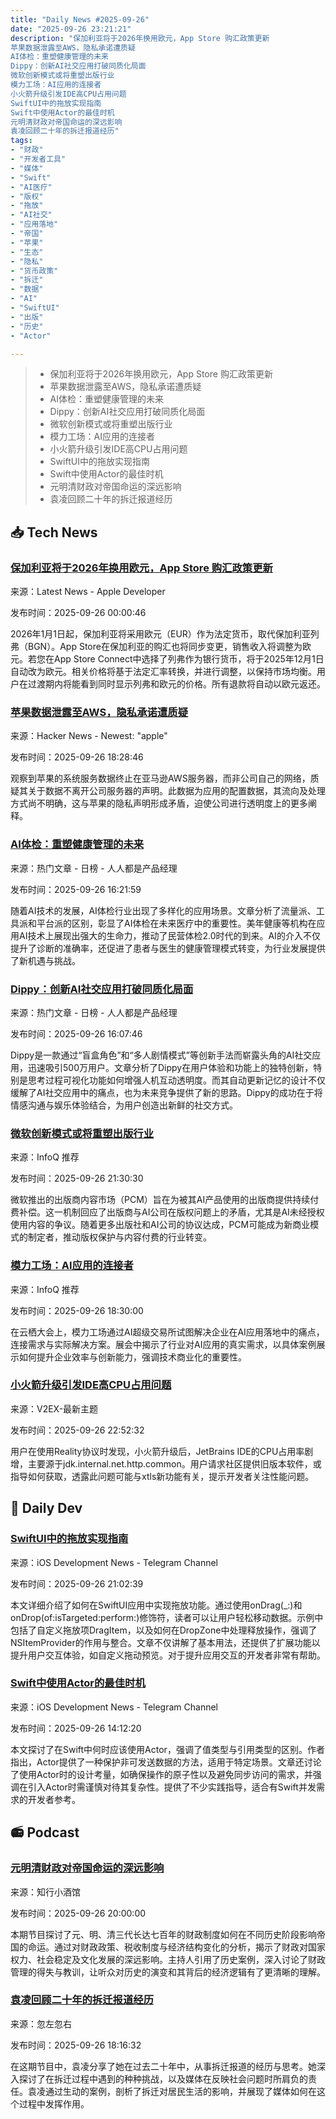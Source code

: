 ```yaml
---
title: "Daily News #2025-09-26"
date: "2025-09-26 23:21:21"
description: "保加利亚将于2026年换用欧元，App Store 购汇政策更新
苹果数据泄露至AWS，隐私承诺遭质疑
AI体检：重塑健康管理的未来
Dippy：创新AI社交应用打破同质化局面
微软创新模式或将重塑出版行业
模力工场：AI应用的连接者
小火箭升级引发IDE高CPU占用问题
SwiftUI中的拖放实现指南
Swift中使用Actor的最佳时机
元明清财政对帝国命运的深远影响
袁凌回顾二十年的拆迁报道经历"
tags: 
- "财政"
- "开发者工具"
- "媒体"
- "Swift"
- "AI医疗"
- "版权"
- "拖放"
- "AI社交"
- "应用落地"
- "帝国"
- "苹果"
- "生态"
- "隐私"
- "货币政策"
- "拆迁"
- "数据"
- "AI"
- "SwiftUI"
- "出版"
- "历史"
- "Actor"

---
```


> - 保加利亚将于2026年换用欧元，App Store 购汇政策更新
> - 苹果数据泄露至AWS，隐私承诺遭质疑
> - AI体检：重塑健康管理的未来
> - Dippy：创新AI社交应用打破同质化局面
> - 微软创新模式或将重塑出版行业
> - 模力工场：AI应用的连接者
> - 小火箭升级引发IDE高CPU占用问题
> - SwiftUI中的拖放实现指南
> - Swift中使用Actor的最佳时机
> - 元明清财政对帝国命运的深远影响
> - 袁凌回顾二十年的拆迁报道经历

## 📥 Tech News

### [保加利亚将于2026年换用欧元，App Store 购汇政策更新](https://developer.apple.com/news/?id=rbfp3bpb)

来源：Latest News - Apple Developer

发布时间：2025-09-26 00:00:46

2026年1月1日起，保加利亚将采用欧元（EUR）作为法定货币，取代保加利亚列弗（BGN）。App Store在保加利亚的购汇也将同步变更，销售收入将调整为欧元。若您在App Store Connect中选择了列弗作为银行货币，将于2025年12月1日自动改为欧元。相关价格将基于法定汇率转换，并进行调整，以保持市场均衡。用户在过渡期内将能看到同时显示列弗和欧元的价格。所有退款将自动以欧元返还。

### [苹果数据泄露至AWS，隐私承诺遭质疑](https://gist.github.com/JGoyd/e5fe395c4b51f9e03734ad08e6e790db)

来源：Hacker News - Newest: "apple"

发布时间：2025-09-26 18:28:46

观察到苹果的系统服务数据终止在亚马逊AWS服务器，而非公司自己的网络，质疑其关于数据不离开公司服务器的声明。此数据为应用的配置数据，其流向及处理方式尚不明确，这与苹果的隐私声明形成矛盾，迫使公司进行透明度上的更多阐释。

### [AI体检：重塑健康管理的未来](https://www.woshipm.com/ai/6274112.html)

来源：热门文章 - 日榜 - 人人都是产品经理

发布时间：2025-09-26 16:21:59

随着AI技术的发展，AI体检行业出现了多样化的应用场景。文章分析了流量派、工具派和平台派的区别，彰显了AI体检在未来医疗中的重要性。美年健康等机构在应用AI技术上展现出强大的生命力，推动了民营体检2.0时代的到来。AI的介入不仅提升了诊断的准确率，还促进了患者与医生的健康管理模式转变，为行业发展提供了新机遇与挑战。

### [Dippy：创新AI社交应用打破同质化局面](https://www.woshipm.com/ai/6274191.html)

来源：热门文章 - 日榜 - 人人都是产品经理

发布时间：2025-09-26 16:07:46

Dippy是一款通过“盲盒角色”和“多人剧情模式”等创新手法而崭露头角的AI社交应用，迅速吸引500万用户。文章分析了Dippy在用户体验和功能上的独特创新，特别是思考过程可视化功能如何增强人机互动透明度。而其自动更新记忆的设计不仅缓解了AI社交应用中的痛点，也为未来竞争提供了新的思路。Dippy的成功在于将情感沟通与娱乐体验结合，为用户创造出新鲜的社交方式。

### [微软创新模式或将重塑出版行业](https://www.infoq.cn/article/hvd8bHhWflspO57NZQ4o)

来源：InfoQ 推荐

发布时间：2025-09-26 21:30:30

微软推出的出版商内容市场（PCM）旨在为被其AI产品使用的出版商提供持续付费补偿。这一机制回应了出版商与AI公司在版权问题上的矛盾，尤其是AI未经授权使用内容的争议。随着更多出版社和AI公司的协议达成，PCM可能成为新商业模式的制定者，推动版权保护与内容付费的行业转变。

### [模力工场：AI应用的连接者](https://www.infoq.cn/article/vpJJm6JXsM1IUGj21b2j)

来源：InfoQ 推荐

发布时间：2025-09-26 18:30:00

在云栖大会上，模力工场通过AI超级交易所试图解决企业在AI应用落地中的痛点，连接需求与实际解决方案。展会中揭示了行业对AI应用的真实需求，以具体案例展示如何提升企业效率与创新能力，强调技术商业化的重要性。

### [小火箭升级引发IDE高CPU占用问题](https://www.v2ex.com/t/1162127)

来源：V2EX-最新主题

发布时间：2025-09-26 22:52:32

用户在使用Reality协议时发现，小火箭升级后，JetBrains IDE的CPU占用率剧增，主要源于jdk.internal.net.http.common。用户请求社区提供旧版本软件，或指导如何获取，透露此问题可能与xtls新功能有关，提示开发者关注性能问题。

## 💾 Daily Dev

### [SwiftUI中的拖放实现指南](https://www.createwithswift.com/implementing-drag-and-drop-with-the-swiftui-modifiers/)

来源：iOS Development News - Telegram Channel

发布时间：2025-09-26 21:02:39

本文详细介绍了如何在SwiftUI应用中实现拖放功能。通过使用onDrag(_:)和onDrop(of:isTargeted:perform:)修饰符，读者可以让用户轻松移动数据。示例中包括了自定义拖放项DragItem，以及如何在DropZone中处理释放操作，强调了NSItemProvider的作用与整合。文章不仅讲解了基本用法，还提供了扩展功能以提升用户交互体验，如自定义拖动预览。对于提升应用交互的开发者非常有帮助。

### [Swift中使用Actor的最佳时机](https://www.massicotte.org/actors)

来源：iOS Development News - Telegram Channel

发布时间：2025-09-26 14:12:20

本文探讨了在Swift中何时应该使用Actor，强调了值类型与引用类型的区别。作者指出，Actor提供了一种保护非可发送数据的方法，适用于特定场景。文章还讨论了使用Actor时的设计考量，如确保操作的原子性以及避免同步访问的需求，并强调在引入Actor时需谨慎对待其复杂性。提供了不少实践指导，适合有Swift并发需求的开发者参考。

## 📻 Podcast

### [元明清财政对帝国命运的深远影响](https://www.xiaoyuzhoufm.com/episode/68d63d17522b40626c5dd9c0)

来源：知行小酒馆

发布时间：2025-09-26 20:00:00

本期节目探讨了元、明、清三代长达七百年的财政制度如何在不同历史阶段影响帝国的命运。通过对财政政策、税收制度与经济结构变化的分析，揭示了财政对国家权力、社会稳定及文化发展的深远影响。主持人引用了历史案例，深入讨论了财政管理的得失与教训，让听众对历史的演变和其背后的经济逻辑有了更清晰的理解。

### [袁凌回顾二十年的拆迁报道经历](https://www.xiaoyuzhoufm.com/episode/68d65d4bb4befcf7300b7c4b)

来源：忽左忽右

发布时间：2025-09-26 18:16:32

在这期节目中，袁凌分享了她在过去二十年中，从事拆迁报道的经历与思考。她深入探讨了在拆迁过程中遇到的种种挑战，以及媒体在反映社会问题时所肩负的责任。袁凌通过生动的案例，剖析了拆迁对居民生活的影响，并展现了媒体如何在这个过程中发挥作用。
